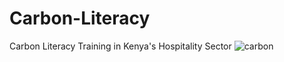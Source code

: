 # Carbon-Literacy
Carbon Literacy Training in Kenya's Hospitality Sector
![carbon](https://github.com/user-attachments/assets/8194f717-ce40-4656-8969-701d1cb64a0e)
